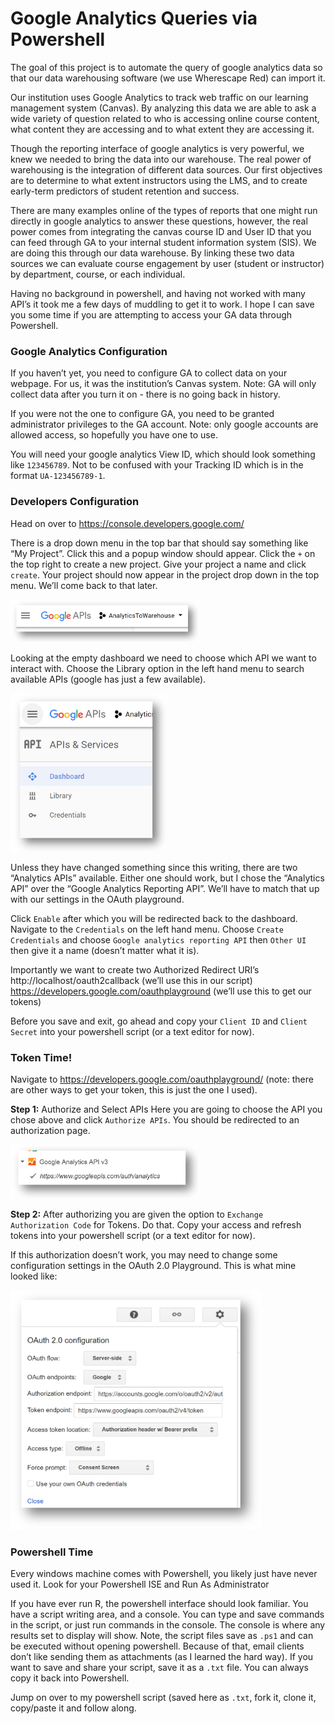 
# Google Analytics Queries via Powershell

The goal of this project is to automate the query of google analytics data so that our data warehousing software (we use Wherescape Red) can import it. 

Our institution uses Google Analytics to track web traffic on our learning management system (Canvas). By analyzing this data we are able to ask a wide variety of question related to who is accessing online course content, what content they are accessing and to what extent they are accessing it. 

Though the reporting interface of google analytics is very powerful, we knew we needed to bring the data into our warehouse. The real power of warehousing is the integration of different data sources. Our first objectives are to determine to what extent instructors using the LMS, and to create early-term predictors of student retention and success. 

There are many examples online of the types of reports that one might run directly in google analytics to answer these questions, however, the real power comes from integrating the canvas course ID and User ID that you can feed through GA to your internal student information system (SIS). We are doing this through our data warehouse. By linking these two data sources we can evaluate course engagement by user (student or instructor) by department, course, or each individual. 

Having no background in powershell, and having not worked with many API’s it took me a few days of muddling to get it to work. I hope I can save you some time if you are attempting to access your GA data through Powershell. 


### Google Analytics Configuration
If you haven’t yet, you need to configure GA to collect data on your webpage. For us, it was the institution’s Canvas system. Note: GA will only collect data after you turn it on - there is no going back in history. 

If you were not the one to configure GA, you need to be granted administrator privileges to the GA account. Note: only google accounts are allowed access, so hopefully you have one to use. 

You will need your google analytics View ID, which should look something like `123456789`.  Not to be confused with your Tracking ID which is in the format `UA-123456789-1`. 

### Developers Configuration
Head on over to https://console.developers.google.com/ 

There is a drop down menu in the top bar that should say something like “My Project”. Click this and a popup window should appear. Click the `+` on the top right to create a new project. Give your project a name and click `create`. Your project should now appear in the project drop down in the top menu. We’ll come back to that later. 

<img src="/images/project_name.png" width="300">

Looking at the empty dashboard we need to choose which API we want to interact with. Choose the Library option in the left hand menu to search available APIs (google has just a few available). 

<img src="/images/console_menu.png" width ="250">

Unless they have changed something since this writing, there are two “Analytics APIs” available. Either one should work, but I chose the “Analytics API” over the “Google Analytics Reporting API”. We’ll have to match that up with our settings in the OAuth playground. 

Click `Enable` after which you will be redirected back to the dashboard.
Navigate to the `Credentials` on the left hand menu. Choose `Create Credentials` and choose `Google analytics reporting API` then  `Other UI` then give it a name (doesn’t matter what it is). 

Importantly we want to create two Authorized Redirect URI’s
http://localhost/oauth2callback (we’ll use this in our script)
https://developers.google.com/oauthplayground (we’ll use this to get our tokens)

Before you save and exit, go ahead and copy your `Client ID` and `Client Secret` into your powershell script (or a text editor for now). 

### Token Time!

Navigate to https://developers.google.com/oauthplayground/ (note: there are other ways to get your token, this is just the one I used). 

**Step 1:** Authorize and Select APIs
Here you are going to choose the API you chose above and click `Authorize APIs`. You should be redirected to an authorization page. 

<img src="/images/api_name.png" width = "300">

**Step 2:** After authorizing you are given the option to `Exchange Authorization Code` for Tokens. Do that. Copy your access and refresh tokens into your powershell script (or a text editor for now). 

If this authorization doesn’t work, you may need to change some configuration settings in the OAuth 2.0 Playground. This is what mine looked like:

<img src="/images/oauth2_config.png" width="400">

### Powershell Time
Every windows machine comes with Powershell, you likely just have never used it. Look for your Powershell ISE and Run As Administrator

If you have ever run R, the powershell interface should look familiar. You have a script writing area, and a console. You can type and save commands in the script, or just run commands in the console. The console is where any results set to display will show. Note, the script files save as `.ps1` and can be executed without opening powershell. Because of that, email clients don’t like sending them as attachments (as I learned the hard way). If you want to save and share your script, save it as a `.txt` file. You can always copy it back into Powershell. 

Jump on over to my powershell script (saved here as `.txt`, fork it, clone it, copy/paste it and follow along. 

